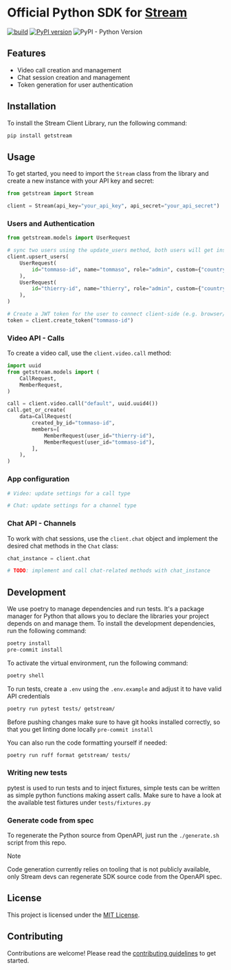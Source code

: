 # Official Python SDK for [Stream](https://getstream.io/)

[![build](https://github.com/GetStream/stream-py/actions/workflows/ci.yml/badge.svg)](https://github.com/GetStream/stream-py/actions) [![PyPI version](https://badge.fury.io/py/getstream.svg)](http://badge.fury.io/py/getstream) ![PyPI - Python Version](https://img.shields.io/pypi/pyversions/getstream.svg)

## Features

- Video call creation and management
- Chat session creation and management
- Token generation for user authentication

## Installation

To install the Stream Client Library, run the following command:

```sh
pip install getstream
```

## Usage

To get started, you need to import the `Stream` class from the library and create a new instance with your API key and secret:

```python
from getstream import Stream

client = Stream(api_key="your_api_key", api_secret="your_api_secret")
```

### Users and Authentication

```python
from getstream.models import UserRequest

# sync two users using the update_users method, both users will get insert or updated
client.upsert_users(
    UserRequest(
        id="tommaso-id", name="tommaso", role="admin", custom={"country": "NL"}
    ),
    UserRequest(
        id="thierry-id", name="thierry", role="admin", custom={"country": "US"}
    ),
)

# Create a JWT token for the user to connect client-side (e.g. browser/mobile app)
token = client.create_token("tommaso-id")
```

### Video API - Calls

To create a video call, use the `client.video.call` method:

```python
import uuid
from getstream.models import (
    CallRequest,
    MemberRequest,
)

call = client.video.call("default", uuid.uuid4())
call.get_or_create(
    data=CallRequest(
        created_by_id="tommaso-id",
        members=[
            MemberRequest(user_id="thierry-id"),
            MemberRequest(user_id="tommaso-id"),
        ],
    ),
)
```

### App configuration

```python
# Video: update settings for a call type

# Chat: update settings for a channel type
```


### Chat API - Channels

To work with chat sessions, use the `client.chat` object and implement the desired chat methods in the `Chat` class:

```python
chat_instance = client.chat

# TODO: implement and call chat-related methods with chat_instance
```

## Development

We use poetry to manage dependencies and run tests. It's a package manager for Python that allows you to declare the libraries your project depends on and manage them.
To install the development dependencies, run the following command:

```sh
poetry install
pre-commit install
```

To activate the virtual environment, run the following command:

```sh
poetry shell
```

To run tests, create a `.env` using the `.env.example` and adjust it to have valid API credentials
```sh
poetry run pytest tests/ getstream/
```

Before pushing changes make sure to have git hooks installed correctly, so that you get linting done locally `pre-commit install`

You can also run the code formatting yourself if needed:

```sh
poetry run ruff format getstream/ tests/
```

### Writing new tests

pytest is used to run tests and to inject fixtures, simple tests can be written as simple python functions making assert calls. Make sure to have a look at the available test fixtures under `tests/fixtures.py`

### Generate code from spec

To regenerate the Python source from OpenAPI, just run the `./generate.sh` script from this repo.

> [!NOTE]
> Code generation currently relies on tooling that is not publicly available, only Stream devs can regenerate SDK source code from the OpenAPI spec.

## License

This project is licensed under the [MIT License](LICENSE).

## Contributing

Contributions are welcome! Please read the [contributing guidelines](CONTRIBUTING.md) to get started.
